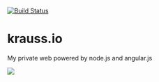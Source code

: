 [![Build Status](https://travis-ci.org/maximilian-krauss/krauss.io.png?branch=master)](https://travis-ci.org/maximilian-krauss/krauss.io)

krauss.io
=========

My private web powered by node.js and angular.js

![](https://www.codeship.io/projects/184efcf0-86c7-0131-954f-7e81421476c1/status)